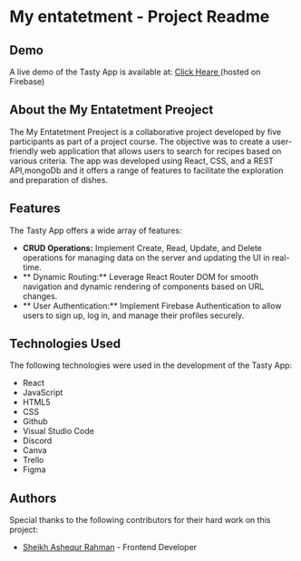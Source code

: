 # My entatetment - Project Readme





## Demo

A live demo of the Tasty App is available at: [Click Heare ](https://my-entertainment-3b33a.web.app/) (hosted on Firebase)

## About the My Entatetment Preoject

The My Entatetment Preoject is a collaborative project developed by five participants as part of a project course. The objective was to create a user-friendly web application that allows users to search for recipes based on various criteria. The app was developed using React, CSS, and a REST API,mongoDb and it offers a range of features to facilitate the exploration and preparation of dishes. 

## Features

The Tasty App offers a wide array of features:

- **CRUD Operations:**  Implement Create, Read, Update, and Delete operations for managing data on the server and updating the UI in real-time.
- ** Dynamic Routing:** Leverage React Router DOM for smooth navigation and dynamic rendering of components based on URL changes.
- ** User Authentication:** Implement Firebase Authentication to allow users to sign up, log in, and manage their profiles securely.

## Technologies Used

The following technologies were used in the development of the Tasty App:

- React
- JavaScript
- HTML5
- CSS
- Github
- Visual Studio Code
- Discord
- Canva
- Trello
- Figma






## Authors

Special thanks to the following contributors for their hard work on this project:

- [Sheikh Ashequr Rahman](https://github.com/skashequr) - Frontend Developer




